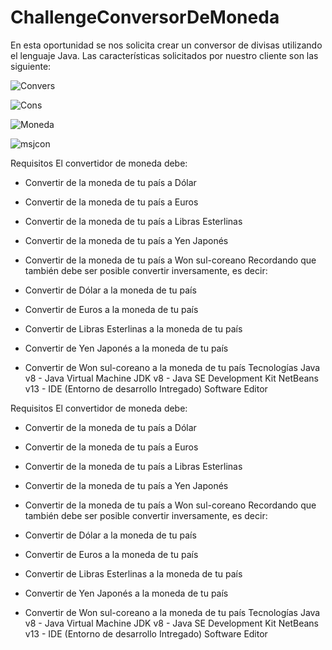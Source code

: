 # ChallengeConversorDeMoneda
En esta oportunidad se nos solicita crear un conversor de divisas utilizando el lenguaje Java. Las características solicitados por nuestro cliente son las siguiente:

![Convers](https://user-images.githubusercontent.com/112019278/215343108-29464db2-5aeb-4461-b630-b256b4057205.PNG)

![Cons](https://user-images.githubusercontent.com/112019278/215343121-019e3e22-2901-4f2b-8472-671061568ba6.PNG)

![Moneda](https://user-images.githubusercontent.com/112019278/215343128-7b31c87c-3e53-48b5-912c-f508ff1175e2.PNG)

![msjcon](https://user-images.githubusercontent.com/112019278/215343138-c6cb9d9d-440b-41af-84e9-0285abb35d32.PNG)

Requisitos
El convertidor de moneda debe:

- Convertir de la moneda de tu país a Dólar
- Convertir de la moneda de tu país a Euros
- Convertir de la moneda de tu país a Libras Esterlinas
- Convertir de la moneda de tu país a Yen Japonés
- Convertir de la moneda de tu país a Won sul-coreano
Recordando que también debe ser posible convertir inversamente, es decir:

- Convertir de Dólar a la moneda de tu país
- Convertir de Euros a la moneda de tu país
- Convertir de Libras Esterlinas a la moneda de tu país
- Convertir de Yen Japonés a la moneda de tu país
- Convertir de Won sul-coreano a la moneda de tu país
Tecnologías
Java v8 - Java Virtual Machine
JDK v8 - Java SE Development Kit
NetBeans v13 - IDE (Entorno de desarrollo Intregado) Software Editor

Requisitos
El convertidor de moneda debe:

- Convertir de la moneda de tu país a Dólar
- Convertir de la moneda de tu país a Euros
- Convertir de la moneda de tu país a Libras Esterlinas
- Convertir de la moneda de tu país a Yen Japonés
- Convertir de la moneda de tu país a Won sul-coreano
Recordando que también debe ser posible convertir inversamente, es decir:

- Convertir de Dólar a la moneda de tu país
- Convertir de Euros a la moneda de tu país
- Convertir de Libras Esterlinas a la moneda de tu país
- Convertir de Yen Japonés a la moneda de tu país
- Convertir de Won sul-coreano a la moneda de tu país
Tecnologías
Java v8 - Java Virtual Machine
JDK v8 - Java SE Development Kit
NetBeans v13 - IDE (Entorno de desarrollo Intregado) Software Editor
